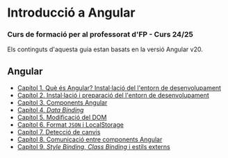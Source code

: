 # Introducció a Angular
### Curs de formació per al professorat d'FP - Curs 24/25

Els continguts d'aquesta guia estan basats en la versió Angular v20.

## Angular
* [Capítol 1. Què és Angular? Instal·lació del l'entorn de desenvolupament](chapter01.md)
* [Capítol 2. Instal·lació i preparació del l'entorn de desenvolupament](chapter02.md)
* [Capítol 3. Components Angular](chapter03.md)
* [Capítol 4. *Data Binding*](chapter04.md)
* [Capítol 5. Modificació del DOM](chapter05.md)
* [Capítol 6. Format `JSON` i LocalStorage](chapter06.md)
* [Capítol 7. Detecció de canvis](chapter07.md)
* [Capítol 8. Comunicació entre components Angular](chapter08.md)
* [Capítol 9. *Style Binding*, *Class Binding* i estils externs](chapter09.md)
<!--
* [Capítol 1. Què és Angular. Instal·lació del l'entorn de desenvolupament](chapter01.md)
* [Capítol 1. Format JSON i LocalStorage](chapter1.md)
* [Capítol 2. Components Angular](chapter2.md)
* [Capítol 3. Estils externs](chapter3.md)
* [Capítol 4. *Routing*](chapter4.md)
* [Capítol 5. Patró *MVC*](chapter5.md)
* [Capítol 6. Lectura d'un fitxer JSON](chapter6.md)
* [Capítol 7. Accés a un servei web (API REST)](chapter7.md)
* [Capítol 8. Firebase](chapter8.md)
* [Capítol 9. Guardes de ruta](chapter9.md)
* [Capítol 10. Workspace: una aplicació, múltiples GUI](chapter10.md)
* [Capítol 11. Publicació d'una aplicació Angular a GitHub Pages](chapter11.md)
-->

<!--
## Llicència
 <p xmlns:cc="http://creativecommons.org/ns#" xmlns:dct="http://purl.org/dc/terms/"><a property="dct:title" rel="cc:attributionURL" href="https://macervero.gitbook.io/guia-angular-2023-2024/">Guia Angular - Ionic 2023/2024</a> by <a rel="cc:attributionURL dct:creator" property="cc:attributionName" href="https://www.linkedin.com/in/macervero/">Maria dels Àngels Cerveró Abelló</a> is licensed under <a href="http://creativecommons.org/licenses/by-nc-sa/4.0/?ref=chooser-v1" target="_blank" rel="license noopener noreferrer" style="display:inline-block;">Attribution-NonCommercial-ShareAlike 4.0 International<img style="height:8px!important;margin-left:3px;vertical-align:text-bottom;" src="https://mirrors.creativecommons.org/presskit/icons/cc.svg?ref=chooser-v1"><img style="height:8px!important;margin-left:3px;vertical-align:text-bottom;" src="https://mirrors.creativecommons.org/presskit/icons/by.svg?ref=chooser-v1"><img style="height:8px!important;margin-left:3px;vertical-align:text-bottom;" src="https://mirrors.creativecommons.org/presskit/icons/nc.svg?ref=chooser-v1"><img style="height:8px!important;margin-left:3px;vertical-align:text-bottom;" src="https://mirrors.creativecommons.org/presskit/icons/sa.svg?ref=chooser-v1"></a></p>
 -->
